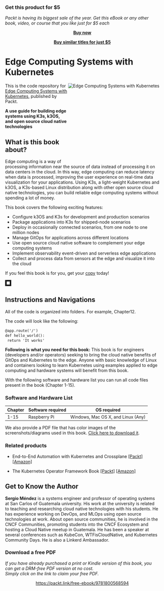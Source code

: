 
### Get this product for $5

<i>Packt is having its biggest sale of the year. Get this eBook or any other book, video, or course that you like just for $5 each</i>


<b><p align='center'>[Buy now](https://packt.link/9781800568594)</p></b>


<b><p align='center'>[Buy similar titles for just $5](https://subscription.packtpub.com/search)</p></b>

# Edge Computing Systems with Kubernetes

<a href="https://www.packtpub.com/product/edge-computing-systems-with-kubernetes/9781800568594"><img src="https://static.packt-cdn.com/products/9781800568594/cover/smaller" alt="Edge Computing Systems with Kubernetes" height="256px" align="right"></a>

This is the code repository for [Edge Computing Systems with Kubernetes](https://www.packtpub.com/product/edge-computing-systems-with-kubernetes/9781800568594), published by Packt.

**A use guide for building edge systems using K3s, k3OS, and open source cloud native technologies**

## What is this book about?
Edge computing is a way of processing information near the source of data instead of processing it on data centers in the cloud. In this way, edge computing can reduce latency when data is processed, improving the user experience on real-time data visualization for your applications. Using K3s, a light-weight Kubernetes and k3OS, a K3s-based Linux distribution along with other open source cloud native technologies, you can build reliable edge computing systems without spending a lot of money.

This book covers the following exciting features:
* Configure k3OS and K3s for development and production scenarios
* Package applications into K3s for shipped-node scenarios
* Deploy in occasionally connected scenarios, from one node to one million nodes
* Manage GitOps for applications across different locations
* Use open source cloud native software to complement your edge computing systems
* Implement observability event-driven and serverless edge applications
* Collect and process data from sensors at the edge and visualize it into the cloud

If you feel this book is for you, get your [copy](https://www.amazon.com/dp/1800568592) today!

<a href="https://www.packtpub.com/?utm_source=github&utm_medium=banner&utm_campaign=GitHubBanner"><img src="https://raw.githubusercontent.com/PacktPublishing/GitHub/master/GitHub.png" 
alt="https://www.packtpub.com/" border="5" /></a>

## Instructions and Navigations
All of the code is organized into folders. For example, Chapter12.

The code will look like the following:
```
@app.route('/')
def hello_world():
 return 'It works'
```

**Following is what you need for this book:**
This book is for engineers (developers and/or operators) seeking to bring the cloud native benefits of GitOps and Kubernetes to the edge. Anyone with basic knowledge of Linux and containers looking to learn Kubernetes using examples applied to edge computing and hardware systems will benefit from this book.

With the following software and hardware list you can run all code files present in the book (Chapter 1-15).
### Software and Hardware List
| Chapter | Software required | OS required |
| -------- | ------------------------------------ | ----------------------------------- |
| 1-15 | Raspberry Pi | Windows, Mac OS X, and Linux (Any) |

We also provide a PDF file that has color images of the screenshots/diagrams used in this book. [Click here to download it]( https://static.packt-cdn.com/downloads/9781800568594_ColorImages.pdf).

### Related products
* End-to-End Automation with Kubernetes and Crossplane [[Packt]](https://www.packtpub.com/product/end-to-end-automation-with-kubernetes-and-crossplane/9781801811545) [[Amazon]](https://www.amazon.in/dp/1801811547)

* The Kubernetes Operator Framework Book [[Packt]](https://www.packtpub.com/product/the-kubernetes-operator-framework-book/9781803232850) [[Amazon]](https://www.amazon.com/dp/1803232854)

## Get to Know the Author
**Sergio Méndez**
is a systems engineer and professor of operating systems at San Carlos of Guatemala university. His work at the university is related to teaching and researching cloud native technologies with his students. He has experience working on DevOps, and MLOps using open source technologies at work. About open source communities, he is involved in the CNCF Communities, promoting students into the CNCF Ecosystem and hosting a Cloud Native meetup in Guatemala. He has been a speaker at several conferences such as KubeCon, WTFisCloudNative, and Kubernetes Community Days. He is also a Linkerd Ambassador.
### Download a free PDF

 <i>If you have already purchased a print or Kindle version of this book, you can get a DRM-free PDF version at no cost.<br>Simply click on the link to claim your free PDF.</i>
<p align="center"> <a href="https://packt.link/free-ebook/9781800568594">https://packt.link/free-ebook/9781800568594 </a> </p>